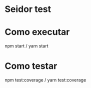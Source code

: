 # Seidor test

# Como executar

npm start / yarn start

# Como testar

npm test:coverage / yarn test:coverage


